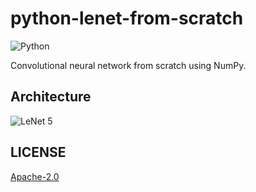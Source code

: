 # python-lenet-from-scratch
![Python](https://img.shields.io/badge/Python-3476AB?style=for-the-badge&logo=python&logoColor=white&labelColor=101010)

Convolutional neural network from scratch using NumPy.

## Architecture
![LeNet 5](https://i.imgur.com/TtGiXI2.png)

## LICENSE
[Apache-2.0](LICENSE)
